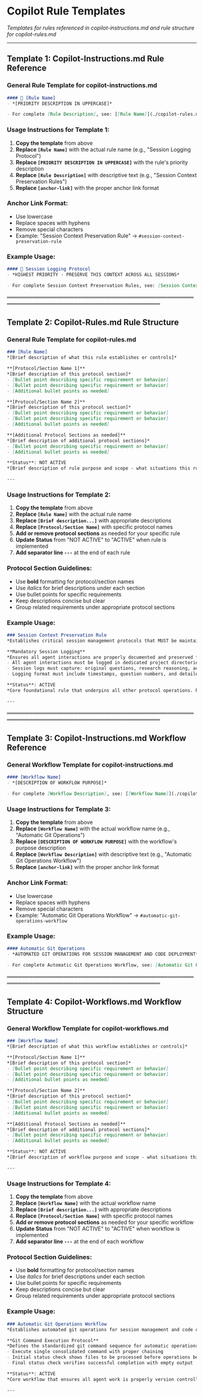 # Copilot Rule Templates

*Templates for rules referenced in copilot-instructions.md and rule structure for copilot-rules.md*

---

## Template 1: Copilot-Instructions.md Rule Reference

### General Rule Template for copilot-instructions.md

```markdown
#### 🔴 [Rule Name]
- *[PRIORITY DESCRIPTION IN UPPERCASE]*

- For complete [Rule Description], see: [[Rule Name]](./copilot-rules.md#[anchor-link])
```

### Usage Instructions for Template 1:
1. **Copy the template** from above
2. **Replace `[Rule Name]`** with the actual rule name (e.g., "Session Logging Protocol")
3. **Replace `[PRIORITY DESCRIPTION IN UPPERCASE]`** with the rule's priority description
4. **Replace `[Rule Description]`** with descriptive text (e.g., "Session Context Preservation Rules")
5. **Replace `[anchor-link]`** with the proper anchor link format

### Anchor Link Format:
- Use lowercase
- Replace spaces with hyphens
- Remove special characters
- Example: "Session Context Preservation Rule" → `#session-context-preservation-rule`

### Example Usage:
```markdown
#### 🔴 Session Logging Protocol
- *HIGHEST PRIORITY - PRESERVE THIS CONTEXT ACROSS ALL SESSIONS*

- For complete Session Context Preservation Rules, see: [Session Context Preservation Rule](./copilot-rules.md#session-context-preservation-rule)
```

═══════════════════════════════════════════════════════════════════════════════════════════

## Template 2: Copilot-Rules.md Rule Structure

### General Rule Template for copilot-rules.md

```markdown
### [Rule Name]
*[Brief description of what this rule establishes or controls]*

**[Protocol/Section Name 1]**
*[Brief description of this protocol section]*
- [Bullet point describing specific requirement or behavior]
- [Bullet point describing specific requirement or behavior]
- [Additional bullet points as needed]

**[Protocol/Section Name 2]**
*[Brief description of this protocol section]*
- [Bullet point describing specific requirement or behavior]
- [Bullet point describing specific requirement or behavior]
- [Additional bullet points as needed]

**[Additional Protocol Sections as needed]**
*[Brief description of additional protocol sections]*
- [Bullet point describing specific requirement or behavior]
- [Additional bullet points as needed]

**Status**: NOT ACTIVE
*[Brief description of rule purpose and scope - what situations this rule applies to]*

---
```

### Usage Instructions for Template 2:
1. **Copy the template** from above
2. **Replace `[Rule Name]`** with the actual rule name
3. **Replace `[Brief description...]`** with appropriate descriptions
4. **Replace `[Protocol/Section Name]`** with specific protocol names
5. **Add or remove protocol sections** as needed for your specific rule
6. **Update Status** from "NOT ACTIVE" to "ACTIVE" when rule is implemented
7. **Add separator line `---`** at the end of each rule

### Protocol Section Guidelines:
- Use **bold** formatting for protocol/section names
- Use *italics* for brief descriptions under each section
- Use bullet points for specific requirements
- Keep descriptions concise but clear
- Group related requirements under appropriate protocol sections

### Example Usage:
```markdown
### Session Context Preservation Rule
*Establishes critical session management protocols that MUST be maintained across all interactions*

**Mandatory Session Logging**
*Ensures all agent interactions are properly documented and preserved for future reference*
- All agent interactions must be logged in dedicated project directories
- Session logs must capture: original questions, research reasoning, actions taken, file modifications, git commits
- Logging format must include timestamps, question numbers, and detailed change summaries

**Status**: ACTIVE
*Core foundational rule that underpins all other protocol operations. Required for all logged sessions.*

---
```

═══════════════════════════════════════════════════════════════════════════════════════════

## Template 3: Copilot-Instructions.md Workflow Reference

### General Workflow Template for copilot-instructions.md

```markdown
#### [Workflow Name]
- *[DESCRIPTION OF WORKFLOW PURPOSE]*

- For complete [Workflow Description], see: [[Workflow Name]](./copilot-workflows.md#[anchor-link])
```

### Usage Instructions for Template 3:
1. **Copy the template** from above
2. **Replace `[Workflow Name]`** with the actual workflow name (e.g., "Automatic Git Operations")
3. **Replace `[DESCRIPTION OF WORKFLOW PURPOSE]`** with the workflow's purpose description
4. **Replace `[Workflow Description]`** with descriptive text (e.g., "Automatic Git Operations Workflow")
5. **Replace `[anchor-link]`** with the proper anchor link format

### Anchor Link Format:
- Use lowercase
- Replace spaces with hyphens
- Remove special characters
- Example: "Automatic Git Operations Workflow" → `#automatic-git-operations-workflow`

### Example Usage:
```markdown
#### Automatic Git Operations
- *AUTOMATED GIT OPERATIONS FOR SESSION MANAGEMENT AND CODE DEPLOYMENT*

- For complete Automatic Git Operations Workflow, see: [Automatic Git Operations Workflow](./copilot-workflows.md#automatic-git-operations-workflow)
```

═══════════════════════════════════════════════════════════════════════════════════════════

## Template 4: Copilot-Workflows.md Workflow Structure

### General Workflow Template for copilot-workflows.md

```markdown
### [Workflow Name]
*[Brief description of what this workflow establishes or controls]*

**[Protocol/Section Name 1]**
*[Brief description of this protocol section]*
- [Bullet point describing specific requirement or behavior]
- [Bullet point describing specific requirement or behavior]
- [Additional bullet points as needed]

**[Protocol/Section Name 2]**
*[Brief description of this protocol section]*
- [Bullet point describing specific requirement or behavior]
- [Bullet point describing specific requirement or behavior]
- [Additional bullet points as needed]

**[Additional Protocol Sections as needed]**
*[Brief description of additional protocol sections]*
- [Bullet point describing specific requirement or behavior]
- [Additional bullet points as needed]

**Status**: NOT ACTIVE
*[Brief description of workflow purpose and scope - what situations this workflow applies to]*

---
```

### Usage Instructions for Template 4:
1. **Copy the template** from above
2. **Replace `[Workflow Name]`** with the actual workflow name
3. **Replace `[Brief description...]`** with appropriate descriptions
4. **Replace `[Protocol/Section Name]`** with specific protocol names
5. **Add or remove protocol sections** as needed for your specific workflow
6. **Update Status** from "NOT ACTIVE" to "ACTIVE" when workflow is implemented
7. **Add separator line `---`** at the end of each workflow

### Protocol Section Guidelines:
- Use **bold** formatting for protocol/section names
- Use *italics* for brief descriptions under each section
- Use bullet points for specific requirements
- Keep descriptions concise but clear
- Group related requirements under appropriate protocol sections

### Example Usage:
```markdown
### Automatic Git Operations Workflow
*Establishes automated git operations for session management and code deployment*

**Git Command Execution Protocol**
*Defines the standardized git command sequence for automatic operations*
- Execute single consolidated command with proper chaining
- Initial status check shows files to be processed before operations begin
- Final status check verifies successful completion with empty output

**Status**: ACTIVE
*Core workflow that ensures all agent work is properly version controlled and deployed. Required for maintaining project history and enabling collaboration.*

---
```
